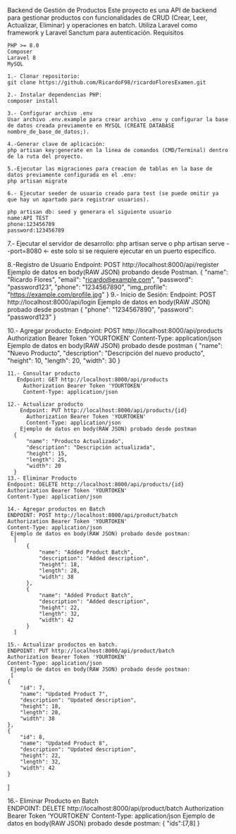 
Backend de Gestión de Productos
Este proyecto es una API de backend para gestionar productos con funcionalidades de CRUD (Crear, Leer, Actualizar, Eliminar) y operaciones en batch. Utiliza Laravel como framework y Laravel Sanctum para autenticación.
Requisitos

    PHP >= 8.0
    Composer
    Laravel 8
    MySQL 

    1.- Clonar repositorio:
    git clone https://github.com/RicardoF98/ricardoFloresExamen.git

    2.- Instalar dependencias PHP:
    composer install

    3.- Configurar archivo .env
    Usar archivo .env.example para crear archivo .env y configurar la base de datos creada previamente en MYSQL (CREATE DATABASE nombre_de_base_de_datos;).

    4.-Generar clave de aplicación:
    php artisan key:generate en la linea de comandos (CMD/Terminal) dentro de la ruta del proyecto.

    5.-Ejecutar las migraciones para creacion de tablas en la base de datos previamente configurada en el .env:
    php artisan migrate

    6.- Ejecutar seeder de usuario creado para test (se puede omitir ya que hay un apartado para registrar usuarios).

    php artisan db: seed y generara el siguiente usuario
    name:API TEST
    phone:123456789
    password:123456789

   7.- Ejecutar el servidor de desarrollo:
   php artisan serve o php artisan serve --port=8080 <- este solo si se requiere ejecutar en un puerto específico.
  
   8.-Registro de Usuario
    Endpoint: POST http://localhost:8000/api/register
    Ejemplo de datos en body(RAW JSON) probando desde Postman.
    {
    "name": "Ricardo Flores",
    "email": "ricardo@example.com",
    "password": "password123",
    "phone": "1234567890",
    "img_profile": "https://example.com/profile.jpg"
    }
   9.- Inicio de Sesión:
   Endpoint: POST http://localhost:8000/api/login
   Ejemplo de datos en body(RAW JSON) probado desde postman
   {
    "phone": "1234567890",
    "password": "password123"
   } 

   10.- Agregar producto:
       Endpoint: POST http://localhost:8000/api/products
         Authorization Bearer Token 'YOURTOKEN'
         Content-Type: application/json
       Ejemplo de datos en body(RAW JSON) probado desde postman
      {
       "name": "Nuevo Producto",
       "description": "Descripción del nuevo producto",
       "height": 10,
       "length": 20,
       "width": 30
      }

    11.- Consultar producto
       Endpoint: GET http://localhost:8000/api/products
         Authorization Bearer Token 'YOURTOKEN'
         Content-Type: application/json

    12.- Actualizar producto
        Endpoint: PUT http://localhost:8000/api/products/{id}
          Authorization Bearer Token 'YOURTOKEN'
          Content-Type: application/json
        Ejemplo de datos en body(RAW JSON) probado desde postman
      {
          "name": "Producto Actualizado",
          "description": "Descripción actualizada",
          "height": 15,
          "length": 25,
          "width": 20
      }
    13.- Eliminar Producto
    Endpoint: DELETE http://localhost:8000/api/products/{id}
    Authorization Bearer Token 'YOURTOKEN'
    Content-Type: application/json 

    14.- Agregar productos en Batch
    ENDPOINT: POST http://localhost:8000/api/product/batch
    Authorization Bearer Token 'YOURTOKEN'
    Content-Type: application/json
     Ejemplo de datos en body(RAW JSON) probado desde postman:
      [
          {
              "name": "Added Product Batch",
              "description": "Added description",
              "height": 18,
              "length": 28,
              "width": 38
          },
          {
              "name": "Added Product Batch",
              "description": "Added description",
              "height": 22,
              "length": 32,
              "width": 42
          }
      ]
    
    15.- Actualizar productos en batch.
    ENDPOINT: PUT http://localhost:8000/api/product/batch
    Authorization Bearer Token 'YOURTOKEN'
    Content-Type: application/json
     Ejemplo de datos en body(RAW JSON) probado desde postman:
     [
    {
        "id": 7,
        "name": "Updated Product 7",
        "description": "Updated description",
        "height": 18,
        "length": 28,
        "width": 38
    },
    {
        "id": 8,
        "name": "Updated Product 8",
        "description": "Updated description",
        "height": 22,
        "length": 32,
        "width": 42
    }
]

16.- Eliminar Producto en Batch  
  ENDPOINT: DELETE http://localhost:8000/api/product/batch
    Authorization Bearer Token 'YOURTOKEN'
    Content-Type: application/json
     Ejemplo de datos en body(RAW JSON) probado desde postman:
{
   "ids":[7,8]
}
